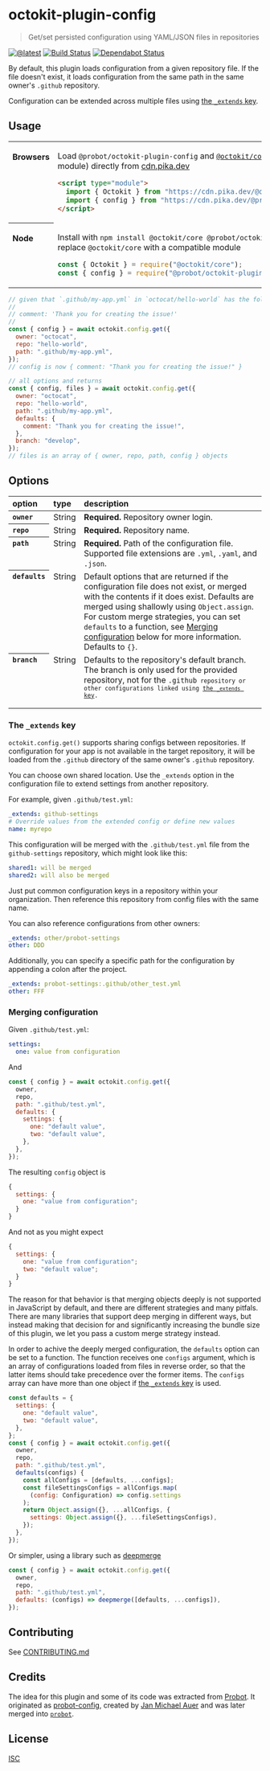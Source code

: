 # octokit-plugin-config

> Get/set persisted configuration using YAML/JSON files in repositories

[![@latest](https://img.shields.io/npm/v/@probot/octokit-plugin-config.svg)](https://www.npmjs.com/package/@probot/octokit-plugin-config)
[![Build Status](https://github.com/probot/octokit-plugin-config/workflows/Test/badge.svg)](https://github.com/probot/octokit-plugin-config/actions?query=workflow%3ATest+branch%3Amain)
[![Dependabot Status](https://api.dependabot.com/badges/status?host=github&repo=probot/octokit-plugin-config)](https://dependabot.com/)

By default, this plugin loads configuration from a given repository file. If the file doesn't exist, it loads configuration from the same path in the same owner's `.github` repository.

Configuration can be extended across multiple files using [the `_extends` key](#extends).

## Usage

<table>
<tbody valign=top align=left>
<tr><th>

Browsers

</th><td width=100%>

Load `@probot/octokit-plugin-config` and [`@octokit/core`](https://github.com/octokit/core.js) (or core-compatible module) directly from [cdn.pika.dev](https://cdn.pika.dev)

```html
<script type="module">
  import { Octokit } from "https://cdn.pika.dev/@octokit/core";
  import { config } from "https://cdn.pika.dev/@probot/octokit-plugin-config";
</script>
```

</td></tr>
<tr><th>

Node

</th><td>

Install with `npm install @octokit/core @probot/octokit-plugin-config`. Optionally replace `@octokit/core` with a compatible module

```js
const { Octokit } = require("@octokit/core");
const { config } = require("@probot/octokit-plugin-config");
```

</td></tr>
</tbody>
</table>

```js
// given that `.github/my-app.yml` in `octocat/hello-world` has the following ocntent
//
// comment: 'Thank you for creating the issue!'
//
const { config } = await octokit.config.get({
  owner: "octocat",
  repo: "hello-world",
  path: ".github/my-app.yml",
});
// config is now { comment: "Thank you for creating the issue!" }

// all options and returns
const { config, files } = await octokit.config.get({
  owner: "octocat",
  repo: "hello-world",
  path: ".github/my-app.yml",
  defaults: {
    comment: "Thank you for creating the issue!",
  },
  branch: "develop",
});
// files is an array of { owner, repo, path, config } objects
```

## Options

<table>
  <thead align=left>
    <tr>
      <th>
        option
      </th>
      <th>
        type
      </th>
      <th width=100%>
        description
      </th>
    </tr>
  </thead>
  <tbody align=left valign=top>
    <tr>
      <th><code>owner</code></th>
      <td>String</td>
      <td>
        <strong>Required.</strong> Repository owner login.
      </td>
    </tr>
    <tr>
      <th><code>repo</code></th>
      <td>String</td>
      <td>
        <strong>Required.</strong> Repository name.
      </td>
    </tr>
    <tr>
      <th><code>path</code></th>
      <td>String</td>
      <td>
        <strong>Required.</strong> Path of the configuration file. Supported file extensions are <code>.yml</code>, <code>.yaml</code>, and <code>.json</code>.
      </td>
    </tr>
    <tr>
      <th><code>defaults</code></th>
      <td>String</td>
      <td>
        Default options that are returned if the configuration file does not exist, or merged with the contents if it does exist. Defaults are merged using shallowly using <code>Object.assign</code>. For custom merge strategies, you can set <code>defaults</code> to a function, see <a href="#custom-configuration-merging">Merging configuration</a> below for more information. Defaults to <code>{}</code>.
      </td>
    </tr>
    <tr>
      <th><code>branch</code></th>
      <td>String</td>
      <td>
        Defaults to the repository's default branch. The branch is only used for the provided repository, not for the <code>.github<code> repository or other configurations linked using <a href="extends">the <code>_extends</code> key</a>.
      </td>
    </tr>
  </tbody>
</table>

<a name="extends"></a>

### The `_extends` key

`octokit.config.get()` supports sharing configs between repositories. If configuration for your app is not available in the target repository, it will be loaded from the `.github` directory of the same owner's `.github` repository.

You can choose own shared location. Use the `_extends` option in the configuration file to extend settings from another repository.

For example, given `.github/test.yml`:

```yml
_extends: github-settings
# Override values from the extended config or define new values
name: myrepo
```

This configuration will be merged with the `.github/test.yml` file from the `github-settings` repository, which might look like this:

```yml
shared1: will be merged
shared2: will also be merged
```

Just put common configuration keys in a repository within your organization. Then reference this repository from config files with the same name.

You can also reference configurations from other owners:

```yml
_extends: other/probot-settings
other: DDD
```

Additionally, you can specify a specific path for the configuration by appending a colon after the project.

```yml
_extends: probot-settings:.github/other_test.yml
other: FFF
```

<a name="custom-configuration-merging"></a>

### Merging configuration

Given `.github/test.yml`:

```yml
settings:
  one: value from configuration
```

And

```js
const { config } = await octokit.config.get({
  owner,
  repo,
  path: ".github/test.yml",
  defaults: {
    settings: {
      one: "default value",
      two: "default value",
    },
  },
});
```

The resulting `config` object is

```js
{
  settings: {
    one: "value from configuration";
  }
}
```

And not as you might expect

```js
{
  settings: {
    one: "value from configuration";
    two: "default value";
  }
}
```

The reason for that behavior is that merging objects deeply is not supported in JavaScript by default, and there are different strategies and many pitfals. There are many libraries that support deep merging in different ways, but instead making that decision for and significantly increasing the bundle size of this plugin, we let you pass a custom merge strategy instead.

In order to achive the deeply merged configuration, the `defaults` option can be set to a function. The function receives one `configs` argument, which is an array of configurations loaded from files in reverse order, so that the latter items should take precedence over the former items. The `configs` array can have more than one object if [the `_extends` key](#extends) is used.

```js
const defaults = {
  settings: {
    one: "default value",
    two: "default value",
  },
};
const { config } = await octokit.config.get({
  owner,
  repo,
  path: ".github/test.yml",
  defaults(configs) {
    const allConfigs = [defaults, ...configs];
    const fileSettingsConfigs = allConfigs.map(
      (config: Configuration) => config.settings
    );
    return Object.assign({}, ...allConfigs, {
      settings: Object.assign({}, ...fileSettingsConfigs),
    });
  },
});
```

Or simpler, using a library such as [deepmerge](https://github.com/TehShrike/deepmerge)

```js
const { config } = await octokit.config.get({
  owner,
  repo,
  path: ".github/test.yml",
  defaults: (configs) => deepmerge([defaults, ...configs]),
});
```

## Contributing

See [CONTRIBUTING.md](CONTRIBUTING.md)

## Credits

The idea for this plugin and some of its code was extracted from [Probot](https://probot.github.io/). It originated as [probot-config](https://github.com/probot/probot-config), created by [Jan Michael Auer](https://github.com/jan-auer) and was later merged into [`probot`](https://github.com/probot/probot).

## License

[ISC](LICENSE)
